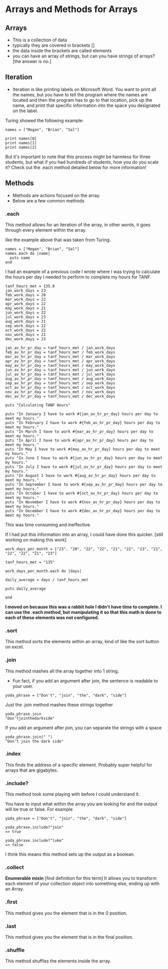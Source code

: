 # Arrays and Methods for Arrays

## Arrays
- This is a collection of data
- typically they are covered in brackets []
- the data inside the brackets are called elements
- you can have an array of strings, but can you have strings of arrays? [the answer is no.]

## Iteration
- Iteration is like printing labels on Microsoft Word.  You want to print all the names, but you have to tell the program where the names are located and then the program has to go to that location, pick up the name, and print that specific information into the space you designated on the label.

Turing showed the following example:

```
names = ["Megan", "Brian", "Sal"]

print names[0]
print names[1]
print names[2]
```
But it's important to note that this process might be harmless for three students, but what if you had hundreds of students, how you do you scale it?  Check out the .each method detailed below for more information!

## Methods
- Methods are actions focused on the array.
- Below are a few common methods


### .each
This method allows for an iteration of the array, in other words, it goes through every element within the array.

like the example above that was taken from Turing.

```
names = ["Megan", "Brian", "Sal"]
names.each do |name|
  puts name
end
```

I had an example of a previous code I wrote where I was trying to calculate the hours per day I needed to perform to complete my hours for TANF.

```
tanf_hours_met = 135.0
jan_work_days = 23
feb_work_days = 20
mar_work_days = 22
apr_work_days = 22
may_work_days = 21
jun_work_days = 22
jul_work_days = 23
aug_work_days = 21
sep_work_days = 22
oct_work_days = 22
nov_work_days = 21
dec_work_days = 23

jan_av_hr_pr_day = tanf_hours_met / jan_work_days
feb_av_hr_pr_day = tanf_hours_met / feb_work_days
mar_av_hr_pr_day = tanf_hours_met / mar_work_days
apr_av_hr_pr_day = tanf_hours_met / apr_work_days
may_av_hr_pr_day = tanf_hours_met / may_work_days
jun_av_hr_pr_day = tanf_hours_met / jun_work_days
jul_av_hr_pr_day = tanf_hours_met / jul_work_days
aug_av_hr_pr_day = tanf_hours_met / aug_work_days
sep_av_hr_pr_day = tanf_hours_met / sep_work_days
oct_av_hr_pr_day = tanf_hours_met / oct_work_days
nov_av_hr_pr_day = tanf_hours_met / nov_work_days
dec_av_hr_pr_day = tanf_hours_met / dec_work_days

puts "Calculating TANF Hours"

puts "In January I have to work #{jan_av_hr_pr_day} hours per day to meet my hours."
puts "In February I have to work #{feb_av_hr_pr_day} hours per day to meet my hours."
puts "In March I have to work #{mar_av_hr_pr_day} hours per day to meet my hours."
puts "In April I have to work #{apr_av_hr_pr_day} hours per day to meet my hours."
puts "In May I have to work #{may_av_hr_pr_day} hours per day to meet my hours."
puts "In June I have to work #{jun_av_hr_pr_day} hours per day to meet my hours."
puts "In July I have to work #{jul_av_hr_pr_day} hours per day to meet my hours."
puts "In August I have to work #{aug_av_hr_pr_day} hours per day to meet my hours."
puts "In September I have to work #{sep_av_hr_pr_day} hours per day to meet my hours."
puts "In October I have to work #{oct_av_hr_pr_day} hours per day to meet my hours."
puts "In November I have to work #{nov_av_hr_pr_day} hours per day to meet my hours."
puts "In December I have to work #{dec_av_hr_pr_day} hours per day to meet my hours."

```

This was time consuming and ineffective.

If I had put this information into an array, I could have done this quicker.
[still working on making this work]
```
work_days_per_month = ["23", "20", "22", "22", "21", "22", "23", "21", "22", "22", "21", "23"]

tanf_hours_met = "135"

work_days_per_month.each do |days|

daily_average = days / tanf_hours_met

puts daily_average

end
```
**I moved on because this was a rabbit hole I didn't have time to complete. I can use the .each method, but manipulating it so that this math is done to each of these elements was not configured.**

### .sort
This method sorts the elements within an array, kind of like the sort button on excel.

### .join
This method mashes all the array together into 1 string.

- Fun fact, if you add an argument after join, the sentence is readable to your user.
```
yoda_phrase = ["Don't", "join", "the", "dark", "side"]
```
Just the .join method mashes these strings together
```
yoda_phrase.join
"Don'tjointhedarkside"
```
If you add an argument after join, you can separate the strings with a space
```
yoda_phrase.join(" ")
"Don't join the dark side"
```
### .index
This finds the address of a specific element.  Probably super helpful for arrays that are gigabytes.

### .include?
This method took some playing with before I could understand it.

You have to input what within the array you are looking for and the output will be true or false.
For example
```
yoda_phrase = ["Don't", "join", "the", "dark", "side"]

yoda_phrase.include?"join"
=> true

yoda_phrase.include?"luke"
=> false
```
I think this means this method sets up the output as a boolean.

### .collect
**Enumerable mixin** [find definition for this term] 
It allows you to transform each element of your collection object into something else, ending up with an Array.

### .first
This method gives you the element that is in the 0 position.

### .last
This method gives you the element that is in the final position.

### .shuffle
This method shuffles the elements inside the array.
